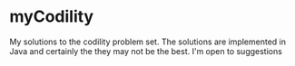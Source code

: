 # myCodility
My solutions to the codility problem set. The solutions are implemented in Java and certainly the they may not be the best. I'm open to suggestions


